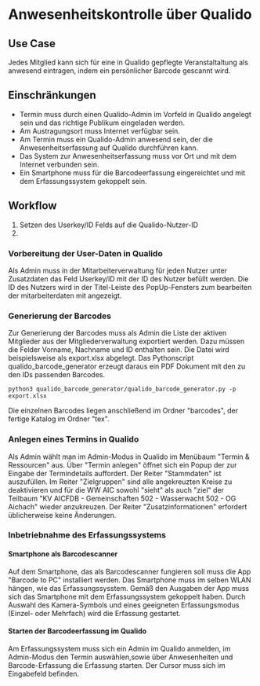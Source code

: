 # Anwesenheitskontrolle über Qualido

## Use Case

Jedes Mitglied kann sich für eine in Qualido gepflegte Veranstaltaltung als anwesend eintragen, indem ein persönlicher Barcode gescannt wird.

## Einschränkungen

* Termin muss durch einen Qualido-Admin im Vorfeld in Qualido angelegt sein und das richtige Publikum eingeladen werden.
* Am Austragungsort muss Internet verfügbar sein.
* Am Termin muss ein Qualido-Admin anwesend sein, der die Anwesenheitserfassung auf Qualido durchführen kann.
* Das System zur Anwesenheitserfassung muss vor Ort und mit dem Internet verbunden sein.
* Ein Smartphone muss für die Barcodeerfassung eingereichtet und mit dem Erfassungssystem gekoppelt sein.

## Workflow

1. Setzen des Userkey/ID Felds auf die Qualido-Nutzer-ID
2. 

### Vorbereitung der User-Daten in Qualido

Als Admin muss in der Mitarbeiterverwaltung für jeden Nutzer unter Zusatzdaten das Feld Userkey/ID mit der ID des Nutzer befüllt werden. Die ID des Nutzers wird in der Titel-Leiste des PopUp-Fensters zum bearbeiten der mitarbeiterdaten mit angezeigt.

### Generierung der Barcodes

Zur Generierung der Barcodes muss als Admin die Liste der aktiven Mitglieder aus der Mitgliederverwaltung exportiert werden. Dazu müssen die Felder Vorname, Nachname und ID enthalten sein. Die Datei wird beispielsweise als export.xlsx abgelegt. Das Pythonscript qualido_barcode_generator erzeugt daraus ein PDF Dokument mit den zu den IDs passenden Barcodes.

```
python3 qualido_barcode_generator/qualido_barcode_generator.py -p export.xlsx
```

Die einzelnen Barcodes liegen anschließend im Ordner "barcodes", der fertige Katalog im Ordner "tex".

### Anlegen eines Termins in Qualido

Als Admin wählt man im Admin-Modus in Qualido im Menübaum "Termin & Ressourcen" aus. Über "Termin anlegen" öffnet sich ein Popup der zur Eingabe der Termindetails auffordert. Der Reiter "Stammdaten" ist auszufüllen. Im Reiter "Zielgruppen" sind alle angekreuzten Kreise zu deaktivieren und für die WW AIC sowohl "sieht" als auch "ziel" der Teilbaum "KV AICFDB - Gemeinschaften 502 - Wasserwacht 502 - OG Aichach" wieder anzukreuzen. Der Reiter "Zusatzinformationen" erfordert üblicherweise keine Änderungen. 

### Inbetriebnahme des Erfassungssystems



#### Smartphone als Barcodescanner

Auf dem Smartphone, das als Barcodescanner fungieren soll muss die App "Barcode to PC" installiert werden. Das Smartphone muss im selben WLAN hängen, wie das Erfassungssysstem. Gemäß den Ausgaben der App muss sich das Smartphone mit dem Erfassungssystem gekoppelt haben. Durch Auswahl des Kamera-Symbols und eines geeigneten Erfassungsmodus (Einzel- oder Mehrfach) wird die Erfassung gestartet.

#### Starten der Barcodeerfassung im Qualido

Am Erfassungssystem muss sich ein Admin im Qualido anmelden, im Admin-Modus den Termin auswählen,sowie über Anwesenheiten und Barcode-Erfassung die Erfassung starten. Der Cursor muss sich im Eingabefeld befinden.
